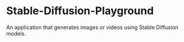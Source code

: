 # Stable-Diffusion-Playground
An application that generates images or videos using Stable Diffusion models.
